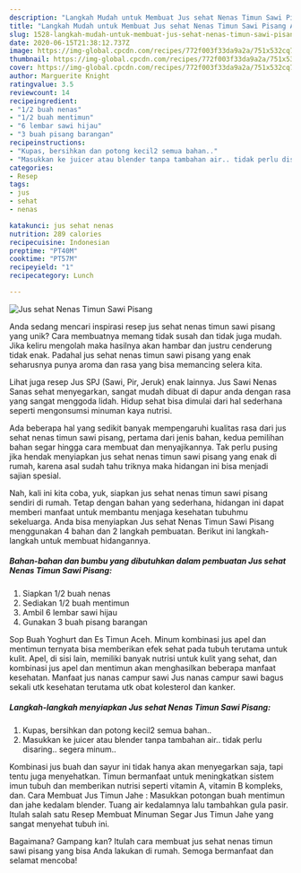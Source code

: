 ```yaml
---
description: "Langkah Mudah untuk Membuat Jus sehat Nenas Timun Sawi Pisang Anti Gagal"
title: "Langkah Mudah untuk Membuat Jus sehat Nenas Timun Sawi Pisang Anti Gagal"
slug: 1528-langkah-mudah-untuk-membuat-jus-sehat-nenas-timun-sawi-pisang-anti-gagal
date: 2020-06-15T21:38:12.737Z
image: https://img-global.cpcdn.com/recipes/772f003f33da9a2a/751x532cq70/jus-sehat-nenas-timun-sawi-pisang-foto-resep-utama.jpg
thumbnail: https://img-global.cpcdn.com/recipes/772f003f33da9a2a/751x532cq70/jus-sehat-nenas-timun-sawi-pisang-foto-resep-utama.jpg
cover: https://img-global.cpcdn.com/recipes/772f003f33da9a2a/751x532cq70/jus-sehat-nenas-timun-sawi-pisang-foto-resep-utama.jpg
author: Marguerite Knight
ratingvalue: 3.5
reviewcount: 14
recipeingredient:
- "1/2 buah nenas"
- "1/2 buah mentimun"
- "6 lembar sawi hijau"
- "3 buah pisang barangan"
recipeinstructions:
- "Kupas, bersihkan dan potong kecil2 semua bahan.."
- "Masukkan ke juicer atau blender tanpa tambahan air.. tidak perlu disaring.. segera minum.."
categories:
- Resep
tags:
- jus
- sehat
- nenas

katakunci: jus sehat nenas 
nutrition: 289 calories
recipecuisine: Indonesian
preptime: "PT40M"
cooktime: "PT57M"
recipeyield: "1"
recipecategory: Lunch

---
```



![Jus sehat Nenas Timun Sawi Pisang](https://img-global.cpcdn.com/recipes/772f003f33da9a2a/751x532cq70/jus-sehat-nenas-timun-sawi-pisang-foto-resep-utama.jpg)

Anda sedang mencari inspirasi resep jus sehat nenas timun sawi pisang yang unik? Cara membuatnya memang tidak susah dan tidak juga mudah. Jika keliru mengolah maka hasilnya akan hambar dan justru cenderung tidak enak. Padahal jus sehat nenas timun sawi pisang yang enak seharusnya punya aroma dan rasa yang bisa memancing selera kita.

Lihat juga resep Jus SPJ (Sawi, Pir, Jeruk) enak lainnya. Jus Sawi Nenas Sanas sehat menyegarkan, sangat mudah dibuat di dapur anda dengan rasa yang sangat menggoda lidah. Hidup sehat bisa dimulai dari hal sederhana seperti mengonsumsi minuman kaya nutrisi.

Ada beberapa hal yang sedikit banyak mempengaruhi kualitas rasa dari jus sehat nenas timun sawi pisang, pertama dari jenis bahan, kedua pemilihan bahan segar hingga cara membuat dan menyajikannya. Tak perlu pusing jika hendak menyiapkan jus sehat nenas timun sawi pisang yang enak di rumah, karena asal sudah tahu triknya maka hidangan ini bisa menjadi sajian spesial.


Nah, kali ini kita coba, yuk, siapkan jus sehat nenas timun sawi pisang sendiri di rumah. Tetap dengan bahan yang sederhana, hidangan ini dapat memberi manfaat untuk membantu menjaga kesehatan tubuhmu sekeluarga. Anda bisa menyiapkan Jus sehat Nenas Timun Sawi Pisang menggunakan 4 bahan dan 2 langkah pembuatan. Berikut ini langkah-langkah untuk membuat hidangannya.

<!--inarticleads1-->

##### Bahan-bahan dan bumbu yang dibutuhkan dalam pembuatan Jus sehat Nenas Timun Sawi Pisang:

1. Siapkan 1/2 buah nenas
1. Sediakan 1/2 buah mentimun
1. Ambil 6 lembar sawi hijau
1. Gunakan 3 buah pisang barangan


Sop Buah Yoghurt dan Es Timun Aceh. Minum kombinasi jus apel dan mentimun ternyata bisa memberikan efek sehat pada tubuh terutama untuk kulit. Apel, di sisi lain, memiliki banyak nutrisi untuk kulit yang sehat, dan kombinasi jus apel dan mentimun akan menghasilkan beberapa manfaat kesehatan. Manfaat jus nanas campur sawi Jus nanas campur sawi bagus sekali utk kesehatan terutama utk obat kolesterol dan kanker. 

<!--inarticleads2-->

##### Langkah-langkah menyiapkan Jus sehat Nenas Timun Sawi Pisang:

1. Kupas, bersihkan dan potong kecil2 semua bahan..
1. Masukkan ke juicer atau blender tanpa tambahan air.. tidak perlu disaring.. segera minum..


Kombinasi jus buah dan sayur ini tidak hanya akan menyegarkan saja, tapi tentu juga menyehatkan. Timun bermanfaat untuk meningkatkan sistem imun tubuh dan memberikan nutrisi seperti vitamin A, vitamin B kompleks, dan. Cara Membuat Jus Timun Jahe : Masukkan potongan buah mentimun dan jahe kedalam blender. Tuang air kedalamnya lalu tambahkan gula pasir. Itulah salah satu Resep Membuat Minuman Segar Jus Timun Jahe yang sangat menyehat tubuh ini. 

Bagaimana? Gampang kan? Itulah cara membuat jus sehat nenas timun sawi pisang yang bisa Anda lakukan di rumah. Semoga bermanfaat dan selamat mencoba!
